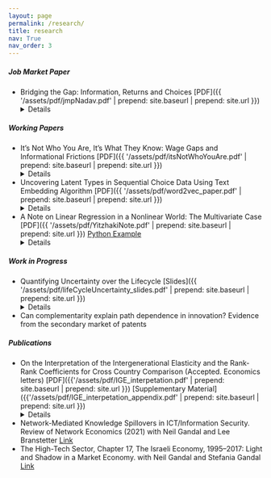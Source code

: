 ```yaml
---
layout: page
permalink: /research/
title: research
nav: True
nav_order: 3
---
```

<!-- _pages/publications.md -->
##### Job Market Paper
- Bridging the Gap: Information, Returns and Choices [PDF]({{ '/assets/pdf/jmpNadav.pdf' | prepend: site.baseurl | prepend: site.url }})<details>**Abstract:** How much of the gap in choices across social groups is driven by differences in returns or the ability to predict these returns? To formalize this question, we use a decomposition exercise and a structural model to quantify the role of information quality and differences in returns in driving this gap. Focusing on the college attendance decisions of white and Hispanic high school students in Texas, we use administrative data to understand what drives their differing choices. We find that the average returns for college for Hispanics are almost zero compared to being positive for whites. We then bound the role of these differences in returns in contributing to the gap in choices. Under our most restrictive assumptions, we find that information can contribute significantly to this gap.We further ask how a policymaker aiming to achieve parity in choices could accomplish this. We find that additional information should have an R-squared between 0.19 and 0.35 in explaining post-college earnings, which is challenging to achieve using standard datasets.</details>

##### Working Papers
- It’s Not Who You Are, It’s What They Know: Wage Gaps and Informational Frictions [PDF]({{ '/assets/pdf/itsNotWhoYouAre.pdf' | prepend: site.baseurl | prepend: site.url }}) <details>**Abstract:** Can informational asymmetries among firms account for all observed wage gaps across social groups? We confirm this through a parsimonious common-value auction model in the labor market with unspecified information structures. Firms with identical characteristics encounter workers with unobserved productivity and extend wage offers based on their information about worker productivity and competing offers. Using 2010 American Community Survey data, we show that wage disparities among both Black and White men and women can be explained using a common productivity distribution for all social groups and differences in what firms know, if the mean of this common productivity distribution ranges between \$48,000 and \$132,800. Our results emphasize the importance of understanding what firms know in shaping wage distributions and explaining wage disparities</details>
- Uncovering Latent Types in Sequential Choice Data Using Text Embedding Algorithm [PDF]({{ '/assets/pdf/word2vec_paper.pdf' | prepend: site.baseurl | prepend: site.url }})<details>**Abstract:** In economic analyses of agents making a series of discrete choices, deciding what constitutes an alternative is crucial. This paper introduces a technique for categorizing similar alternatives in contexts where forward-looking agents make a series of decisions. The proposed method groups options that are equivalent from the perspective of the agents, using the renowned
word2vec algorithm (Mikolov et al., 2013b, Mikolov et al., 2013a) from the Natural Language Processing literature. The paper discusses the link between the word2vec method and the underlying dynamic optimization problem of the agent.</details>
- A Note on Linear Regression in a Nonlinear World: The Multivariate Case [PDF]({{ '/assets/pdf/YitzhakiNote.pdf' | prepend: site.baseurl | prepend: site.url }}) [Python Example](/assets/notebooks/GeneralizedYitzhakiExamples.ipynb) <details>**Abstract:** This note employs a multivariate version of Yitzhaki's theorem (1996) to interpret the coefficients of a continuous treatment variable in a regression model with controls, when the data-generating process is not linear. We show that the coefficient does not usually capture a weighted average of treatment effects, mainly due to biases akin to omitted variable and attenuation biases.</details> 

##### Work in Progress
- Quantifying Uncertainty over the Lifecycle [Slides]({{ '/assets/pdf/lifeCycleUncertainty_slides.pdf' | prepend: site.baseurl | prepend: site.url }}) <details> **Abstract:** We examine the welfare implications of income uncertainty, specifically its differential impact across social groups. Leveraging a new lifecycle metric for uncertainty costs, we compare utility outcomes from both expected and optimal consumption profiles under certainty. To perform this analysis, we employ a new approach that uses a Generative AI model (Normalized Flow) for the estimation and simulation of future consumption and income trajectories. Utilizing comprehensive household survey data from India, our findings reveal small but persistent disparities in uncertainty costs across different castes, under the assumption of homogeneous utility functions. The study suggests that, in the absence of preference heterogeneity, income-to-welfare mapping may be adequately performed without considering uncertainty. </details>  
- Can complementarity explain path dependence in innovation? Evidence from the secondary market of patents 

##### Publications
- On the Interpretation of the Intergenerational Elasticity and the Rank-Rank Coefficients for Cross Country Comparison (Accepted. Economics letters) [PDF]({{'/assets/pdf/IGE_interpetation.pdf' | prepend: site.baseurl | prepend: site.url }}) [Supplementary Material]({{'/assets/pdf/IGE_interpetation_appendix.pdf' | prepend: site.baseurl | prepend: site.url }})<details>**Abstract:** This paper investigates Intergenerational Elasticity (IGE) and Rank-Rank coefficients, employing Yitzhaki's theorem (Yitzhaki, 1996) to express them as weighted averages of underlying causal mechanisms driving mobility. We highlight the challenges of interpreting cross-country comparisons using IGE or Rank-Rank coefficients due to the regression weighting scheme. We also show that, while the Rank-Rank coefficient is more interpretable for positional mobility, it lacks insights into the underlying mechanisms driving mobility across countries. The analysis demonstrates potential drawbacks of using linear regression coefficients as summary statistics in the context of intergenerational mobility comparisons.</details>
- Network-Mediated Knowledge Spillovers in ICT/Information Security. Review of Network Economics (2021) with Neil Gandal and Lee Branstetter [Link](https://www.degruyter.com/document/doi/10.1515/rne-2020-0034/html) 
- The High-Tech Sector, Chapter 17, The Israeli Economy, 1995–2017: Light and Shadow in a Market Economy.  with  Neil Gandal and Stefania Gandal [Link](https://www.cambridge.org/core/books/israeli-economy-19952017/62FB461430368DF64A961EC4ECA9A8D0#:~:text=Book%20description,declined%20to%20an%20historical%20low.)

